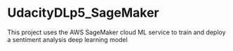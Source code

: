 # UdacityDLp5_SageMaker
This project uses the AWS SageMaker cloud ML service to train and deploy a sentiment analysis deep learning model
